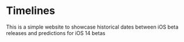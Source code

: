 # Timelines

This is a simple website to showcase historical dates between iOS beta releases and predictions for iOS 14 betas